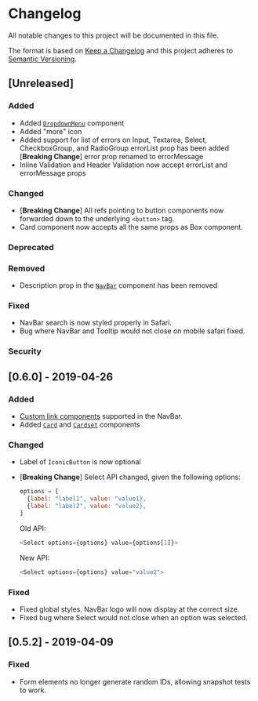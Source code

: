 # Changelog

All notable changes to this project will be documented in this file.

The format is based on [Keep a Changelog](http://keepachangelog.com/en/1.0.0/)
and this project adheres to [Semantic Versioning](http://semver.org/spec/v2.0.0.html).

## [Unreleased]

### Added

- Added [`DropdownMenu`](https://storybook.nulogy.design/?selectedKind=DropdownMenu&selectedStory=DropdownMenu) component
- Added "more" icon
- Added support for list of errors on Input, Textarea, Select, CheckboxGroup, and RadioGroup
  errorList prop has been added
  [**Breaking Change**] error prop renamed to errorMessage
- Inline Validation and Header Validation now accept errorList and errorMessage props

### Changed

- [**Breaking Change**] All refs pointing to button components now forwarded down to the underlying `<button>` tag.
- Card component now accepts all the same props as Box component.

### Deprecated

### Removed

- Description prop in the [`NavBar`](https://nulogy.design/components/navbar/) component has been removed

### Fixed

- NavBar search is now styled properly in Safari.
- Bug where NavBar and Tooltip would not close on mobile safari fixed.

### Security

## [0.6.0] - 2019-04-26

### Added

- [Custom link components](https://storybook.nulogy.design/?selectedKind=NavBar&selectedStory=With%20custom%20link%20components) supported in the NavBar.
- Added [`Card`](https://storybook.nulogy.design/?selectedKind=Card&selectedStory=Card) and [`Cardset`](https://storybook.nulogy.design/?selectedKind=Card&selectedStory=Cardset) components

### Changed

- Label of `IconicButton` is now optional
- [**Breaking Change**] Select API changed, given the following options:

  ```js
  options = [
    {label: "label1", value: "value1},
    {label: "label2", value: "value2},
  ]
  ```

  Old API:

  ```js
  <Select options={options} value={options[1]}>
  ```

  New API:

  ```js
  <Select options={options} value="value2">
  ```

### Fixed

- Fixed global styles. NavBar logo will now display at the correct size.
- Fixed bug where Select would not close when an option was selected.

## [0.5.2] - 2019-04-09

### Fixed

- Form elements no longer generate random IDs, allowing snapshot tests to work.
